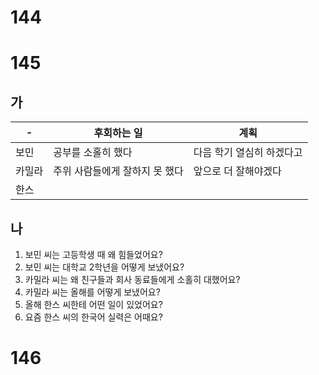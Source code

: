 # 144
# 145
## 가
| -   | 후회하는 일            | 계획             |
| --- | ----------------- | -------------- |
| 보민  | 공부를 소홀히 했다        | 다음 학기 열심히 하겠다고 |
| 카밀라 | 주위 사람들에게 잘하지 못 했다 | 앞으로 더 잘해야겠다    |
| 한스  |                   |                |
## 나
1. 보민 씨는 고등학생 때 왜 힘들었어요?
2. 보민 씨는 대학교 2학년을 어떻게 보냈어요?
3. 카밀라 씨는 왜 친구들과 회사 동료들에게 소홀히 대했어요?
4. 카밀라 씨는 올해를 어떻게 보냈어요?
5. 올해 한스 씨한테 어떤 일이 있었어요?
6. 요즘 한스 씨의 한국어 실력은 어때요?
# 146